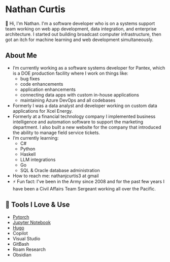 # Nathan Curtis

👋 Hi, I'm Nathan. I'm a software developer who is on a systems support team working on web app development, data integration, and enterprise architecture. I started out building broadcast computer infrastructure, then got an itch for machine learning and web development simultaneously.<br>

## About Me

- I’m currently working as a software systems developer for Pantex, which is a DOE production facility where I work on things like:
  - bug fixes
  - code enhancements
  - application enhancements
  - connecting data apps with custom in-house applications
  - maintaining Azure DevOps and all codebases
- Formerly I was a data analyst and developer working on custom data applications for Xcel Energy.
- Formerly at a financial technology company I implemented business intelligence and automation software to support the marketing department. I also built a new website for the company that introduced the ability to manage field service tickets.
- I’m currently learning:
  - C#
  - Python
  - Haskell
  - LLM integrations
  - Go
  - SQL & Oracle database administration
- How to reach me: nathanjcurtis3 at gmail
- ⚡ Fun fact: I've been in the Army since 2008 and for the past few years I have been a Civil Affairs Team Sergeant working all over the Pacific.  


## 🔧 Tools I Love & Use

- [Pytorch](https://github.com/njcurtis3/EmoTorch)
- [Jupyter Notebook](https://github.com/njcurtis3/in-self-driving-car/blob/main/traffic-light-classifier/home/Traffic_Light_Classifier.ipynb)
- [Hugo](https://lifetank.life/)
- Copilot
- Visual Studio
- GitBash
- Roam Research
- Obsidian
